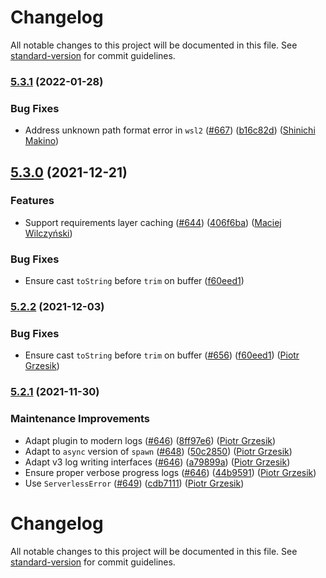 # Changelog

All notable changes to this project will be documented in this file. See [standard-version](https://github.com/conventional-changelog/standard-version) for commit guidelines.

### [5.3.1](https://github.com/UnitedIncome/serverless-python-requirements/compare/v5.3.0...v5.3.1) (2022-01-28)

### Bug Fixes

- Address unknown path format error in `wsl2` ([#667](https://github.com/UnitedIncome/serverless-python-requirements/issues/667)) ([b16c82d](https://github.com/UnitedIncome/serverless-python-requirements/commit/b16c82dbdd31ca7f61093bb6b8ed50be31908a24)) ([Shinichi Makino](https://github.com/snicmakino))

## [5.3.0](https://github.com/UnitedIncome/serverless-python-requirements/compare/v5.2.1...v5.3.0) (2021-12-21)

### Features

- Support requirements layer caching ([#644](https://github.com/UnitedIncome/serverless-python-requirements/issues/644)) ([406f6ba](https://github.com/UnitedIncome/serverless-python-requirements/commit/406f6bac1ca934a34387048b5c00242aff3f581b)) ([Maciej Wilczyński](https://github.com/mLupine))

### Bug Fixes

- Ensure cast `toString` before `trim` on buffer ([f60eed1](https://github.com/UnitedIncome/serverless-python-requirements/commit/f60eed1225f091c090f9c253771a12b33fafcab0))

### [5.2.2](https://github.com/UnitedIncome/serverless-python-requirements/compare/v5.2.1...v5.2.2) (2021-12-03)

### Bug Fixes

- Ensure cast `toString` before `trim` on buffer ([#656](https://github.com/serverless/serverless-python-requirements/pull/656)) ([f60eed1](https://github.com/UnitedIncome/serverless-python-requirements/commit/f60eed1225f091c090f9c253771a12b33fafcab0)) ([Piotr Grzesik](https://github.com/pgrzesik))

### [5.2.1](https://github.com/UnitedIncome/serverless-python-requirements/compare/v5.2.0...v5.2.1) (2021-11-30)

### Maintenance Improvements

- Adapt plugin to modern logs ([#646](https://github.com/serverless/serverless-python-requirements/pull/646)) ([8ff97e6](https://github.com/UnitedIncome/serverless-python-requirements/commit/8ff97e6b7c279334e417dbdb65e64d0de2656986)) ([Piotr Grzesik](https://github.com/pgrzesik))
- Adapt to `async` version of `spawn` ([#648](https://github.com/serverless/serverless-python-requirements/pull/648)) ([50c2850](https://github.com/UnitedIncome/serverless-python-requirements/commit/50c2850874ded795fd50ae377f1db817a0212e7d)) ([Piotr Grzesik](https://github.com/pgrzesik))
- Adapt v3 log writing interfaces ([#646](https://github.com/serverless/serverless-python-requirements/pull/646)) ([a79899a](https://github.com/UnitedIncome/serverless-python-requirements/commit/a79899ae5f6f66aa0c65e7fda8e0186d38ff446e)) ([Piotr Grzesik](https://github.com/pgrzesik))
- Ensure proper verbose progress logs ([#646](https://github.com/serverless/serverless-python-requirements/pull/646)) ([44b9591](https://github.com/UnitedIncome/serverless-python-requirements/commit/44b9591f01157a1811e3ca8b43e21265a155a976)) ([Piotr Grzesik](https://github.com/pgrzesik))
- Use `ServerlessError` ([#649](https://github.com/serverless/serverless-python-requirements/pull/649)) ([cdb7111](https://github.com/UnitedIncome/serverless-python-requirements/commit/cdb71110bc9c69b5087b6e18fb353d65962afe4a)) ([Piotr Grzesik](https://github.com/pgrzesik))

# Changelog

All notable changes to this project will be documented in this file. See [standard-version](https://github.com/conventional-changelog/standard-version) for commit guidelines.
